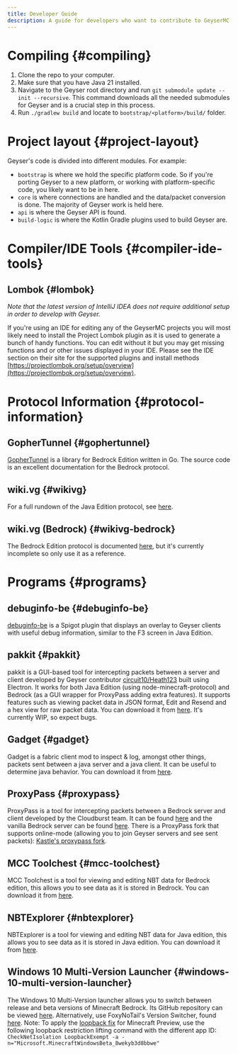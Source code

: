 ```yaml
---
title: Developer Guide
description: A guide for developers who want to contribute to GeyserMC projects.
---
```


# Compiling {#compiling}
1. Clone the repo to your computer.
2. Make sure that you have Java 21 installed.
3. Navigate to the Geyser root directory and run `git submodule update --init --recursive`. This command downloads all the needed submodules for Geyser and is a crucial step in this process.
4. Run `./gradlew build` and locate to `bootstrap/<platform>/build/` folder.

# Project layout {#project-layout}

Geyser's code is divided into different modules. For example:

* `bootstrap` is where we hold the specific platform code. So if you're porting Geyser to a new platform, or working with platform-specific code, you likely want to be in here.
* `core` is where connections are handled and the data/packet conversion is done. The majority of Geyser work is held here.
* `api` is where the Geyser API is found.
* `build-logic` is where the Kotlin Gradle plugins used to build Geyser are.

# Compiler/IDE Tools {#compiler-ide-tools}

## Lombok {#lombok}

*Note that the latest version of IntelliJ IDEA does not require additional setup in order to develop with Geyser.*

If you're using an IDE for editing any of the GeyserMC projects you will most likely need to install the Project Lombok plugin as it is used to generate a bunch of handy functions. 
You can edit without it but you may get missing functions and or other issues displayed in your IDE. Please see the IDE section on their site for the supported plugins and install methods [https://projectlombok.org/setup/overview](https://projectlombok.org/setup/overview).

# Protocol Information {#protocol-information}

## GopherTunnel {#gophertunnel}
[GopherTunnel](https://github.com/Sandertv/gophertunnel/tree/master/minecraft/protocol/packet) is a library for Bedrock Edition written in Go. The source code is an excellent documentation for the Bedrock protocol.

## wiki.vg {#wikivg}
For a full rundown of the Java Edition protocol, see [here](https://wiki.vg/Protocol).

## wiki.vg (Bedrock) {#wikivg-bedrock}
The Bedrock Edition protocol is documented [here](https://wiki.vg/Bedrock_Protocol), but it's currently incomplete so only use it as a reference.

# Programs {#programs}

## debuginfo-be {#debuginfo-be}
[debuginfo-be](https://github.com/Heath123/debuginfo-be) is a Spigot plugin that displays an overlay to Geyser clients with useful debug information, similar to the F3 screen in Java Edition.

## pakkit {#pakkit}
pakkit is a GUI-based tool for intercepting packets between a server and client developed by Geyser contributor [circuit10/Heath123](https://github.com/Heath123/) built using Electron. It works for both Java Edition (using node-minecraft-protocol) and Bedrock (as a GUI wrapper for ProxyPass adding extra features). It supports features such as viewing packet data in JSON format, Edit and Resend and a hex view for raw packet data. You can download it from [here](https://github.com/Heath123/pakkit/releases/). It's currently WIP, so expect bugs.

## Gadget {#gadget}
Gadget is a fabric client mod to inspect & log, amongst other things, packets sent between a java server and a java client. It can be useful to determine java behavior.
You can download it from [here](https://modrinth.com/mod/gadget).

## ProxyPass {#proxypass}
ProxyPass is a tool for intercepting packets between a Bedrock server and client developed by the Cloudburst team. It can be found [here](https://github.com/CloudburstMC/ProxyPass) and the vanilla Bedrock server can be found [here](https://www.minecraft.net/download/server/bedrock/).
There is a ProxyPass fork that supports online-mode (allowing you to join Geyser servers and see sent packets): [Kastle's proxypass fork](https://github.com/Kas-tle/ProxyPass/).

## MCC Toolchest {#mcc-toolchest}
MCC Toolchest is a tool for viewing and editing NBT data for Bedrock edition, this allows you to see data as it is stored in Bedrock. You can download it from [here](https://mcctoolchest.weebly.com/).

## NBTExplorer {#nbtexplorer}
NBTExplorer is a tool for viewing and editing NBT data for Java edition, this allows you to see data as it is stored in Java edition. You can download it from [here](https://github.com/jaquadro/NBTExplorer/releases).

## Windows 10 Multi-Version Launcher {#windows-10-multi-version-launcher}
The Windows 10 Multi-Version launcher allows you to switch between release and beta versions of Minecraft Bedrock. Its GitHub repository can be viewed [here](https://github.com/MCMrARM/mc-w10-version-launcher/).
Alternatively, use FoxyNoTail's Version Switcher, found [here](https://foxynotail.com/software/mcbe-switcher).
Note: To apply the [loopback fix](/wiki/geyser/fixing-unable-to-connect-to-world#windows-1011) for Minecraft Preview, use the following loopback restriction lifting command with the different app ID: `CheckNetIsolation LoopbackExempt -a -n="Microsoft.MinecraftWindowsBeta_8wekyb3d8bbwe"`
